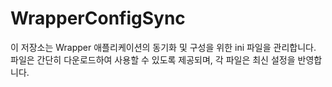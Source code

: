 # WrapperConfigSync
이 저장소는 Wrapper 애플리케이션의 동기화 및 구성을 위한 ini 파일을 관리합니다. 파일은 간단히 다운로드하여 사용할 수 있도록 제공되며, 각 파일은 최신 설정을 반영합니다.
